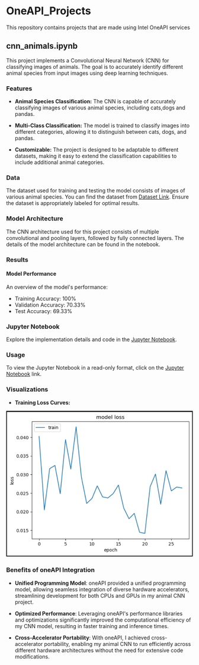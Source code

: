 # OneAPI_Projects
This repository contains projects that are made using Intel OneAPI services
## cnn_animals.ipynb
This project implements a Convolutional Neural Network (CNN) for classifying images of animals. The goal is to accurately identify different animal species from input images using deep learning techniques.
### Features
- **Animal Species Classification:** The CNN is capable of accurately classifying images of various animal species, including cats,dogs and pandas.

- **Multi-Class Classification:** The model is trained to classify images into different categories, allowing it to distinguish between cats, dogs, and pandas.

- **Customizable:** The project is designed to be adaptable to different datasets, making it easy to extend the classification capabilities to include additional animal categories.
### Data
The dataset used for training and testing the model consists of images of various animal species. You can find the dataset from [Dataset Link](https://www.kaggle.com/datasets/sohampatel26/animal-detection-dataset-cats-dogs-and-pandas/download?datasetVersionNumber=1). Ensure the dataset is appropriately labeled for optimal results.

### Model Architecture
The CNN architecture used for this project consists of multiple convolutional and pooling layers, followed by fully connected layers. The details of the model architecture can be found in the notebook.
### Results
#### Model Performance
An overview of the model's performance:
- Training Accuracy: 100%
- Validation Accuracy: 70.33%
- Test Accuracy: 69.33%

### Jupyter Notebook
Explore the implementation details and code in the [Jupyter Notebook](https://github.com/srithak1204/OneAPI_Projects/blob/main/cnn_animals.ipynb).
### Usage
To view the Jupyter Notebook in a read-only format, click on the [Jupyter Notebook](https://github.com/srithak1204/OneAPI_Projects/blob/main/cnn_animals.ipynb) link. 
### Visualizations
- **Training Loss Curves:**

![Loss Curves](https://github.com/srithak1204/OneAPI_Projects/blob/main/image.png)

### Benefits of oneAPI Integration

- **Unified Programming Model**: oneAPI provided a unified programming model, allowing seamless integration of diverse hardware accelerators, streamlining development for both CPUs and GPUs in my animal CNN project.
- **Optimized Performance**: Leveraging oneAPI's performance libraries and optimizations significantly improved the computational efficiency of my CNN model, resulting in faster training and inference times.

- **Cross-Accelerator Portability**: With oneAPI, I achieved cross-accelerator portability, enabling my animal CNN to run efficiently across different hardware architectures without the need for extensive code modifications.

